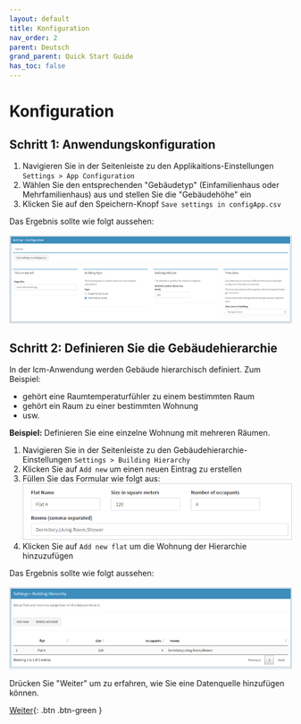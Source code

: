 ```yaml
---
layout: default
title: Konfiguration
nav_order: 2
parent: Deutsch
grand_parent: Quick Start Guide
has_toc: false
---
```


# Konfiguration
## Schritt 1: Anwendungskonfiguration
1. Navigieren Sie in der Seitenleiste zu den Applikaitions-Einstellungen `Settings > App Configuration`
1. Wählen Sie den entsprechenden "Gebäudetyp" (Einfamilienhaus oder Mehrfamilienhaus) aus und stellen Sie die "Gebäudehöhe" ein
1. Klicken Sie auf den Speichern-Knopf `Save settings in configApp.csv`

Das Ergebnis sollte wie folgt aussehen:<br><br>
<img src="https://raw.githubusercontent.com/hslu-ige-laes/lcm/master/docs/assets/images/quickStartGuide_03.PNG" style="border:1px solid lightgrey"/>


## Schritt 2: Definieren Sie die Gebäudehierarchie
In der lcm-Anwendung werden Gebäude hierarchisch definiert. Zum Beispiel:
- gehört eine Raumtemperaturfühler zu einem bestimmten Raum
- gehört ein Raum zu einer bestimmten Wohnung
- usw.

**Beispiel:** Definieren Sie eine einzelne Wohnung mit mehreren Räumen.

1. Navigieren Sie in der Seitenleiste zu den Gebäudehierarchie-Einstellungen `Settings > Building Hierarchy`
1. Klicken Sie auf `Add new` um einen neuen Eintrag zu erstellen
1. Füllen Sie das Formular wie folgt aus:<br>
   <img src="https://raw.githubusercontent.com/hslu-ige-laes/lcm/master/docs/assets/images/settingsBldgHierarchy_01.PNG" style="border:1px solid lightgrey"/>
1. Klicken Sie auf `Add new flat` um die Wohnung der Hierarchie hinzuzufügen

Das Ergebnis sollte wie folgt aussehen:<br><br>
<img src="https://raw.githubusercontent.com/hslu-ige-laes/lcm/master/docs/assets/images/quickStartGuide_04.PNG" style="border:1px solid lightgrey"/>

Drücken Sie "Weiter" um zu erfahren, wie Sie eine Datenquelle hinzufügen können.

[Weiter](https://hslu-ige-laes.github.io/lcm/docs/quickStartGuide/de/addDataSource/){: .btn .btn-green }
